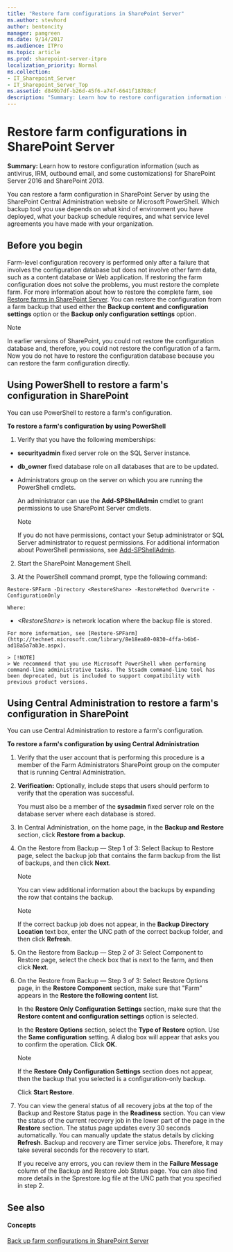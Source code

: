 ```yaml
---
title: "Restore farm configurations in SharePoint Server"
ms.author: stevhord
author: bentoncity
manager: pamgreen
ms.date: 9/14/2017
ms.audience: ITPro
ms.topic: article
ms.prod: sharepoint-server-itpro
localization_priority: Normal
ms.collection:
- IT_Sharepoint_Server
- IT_Sharepoint_Server_Top
ms.assetid: d849b7df-b26d-45f6-a74f-6641f18788cf
description: "Summary: Learn how to restore configuration information (such as antivirus, IRM, outbound email, and some customizations) for SharePoint Server 2016 and SharePoint 2013."
---
```


# Restore farm configurations in SharePoint Server

 **Summary:** Learn how to restore configuration information (such as antivirus, IRM, outbound email, and some customizations) for SharePoint Server 2016 and SharePoint 2013. 
  
You can restore a farm configuration in SharePoint Server by using the SharePoint Central Administration website or Microsoft PowerShell. Which backup tool you use depends on what kind of environment you have deployed, what your backup schedule requires, and what service level agreements you have made with your organization.
  
    
## Before you begin
<a name="begin"> </a>

Farm-level configuration recovery is performed only after a failure that involves the configuration database but does not involve other farm data, such as a content database or Web application. If restoring the farm configuration does not solve the problems, you must restore the complete farm. For more information about how to restore the complete farm, see [Restore farms in SharePoint Server](restore-a-farm.md). You can restore the configuration from a farm backup that used either the **Backup content and configuration settings** option or the **Backup only configuration settings** option. 
  
> [!NOTE]
> In earlier versions of SharePoint, you could not restore the configuration database and, therefore, you could not restore the configuration of a farm. Now you do not have to restore the configuration database because you can restore the farm configuration directly. 
  
## Using PowerShell to restore a farm's configuration in SharePoint
<a name="proc1"> </a>

You can use PowerShell to restore a farm's configuration.
  
 **To restore a farm's configuration by using PowerShell**
  
1. Verify that you have the following memberships:
    
  - **securityadmin** fixed server role on the SQL Server instance. 
    
  - **db_owner** fixed database role on all databases that are to be updated. 
    
  - Administrators group on the server on which you are running the PowerShell cmdlets.
    
    An administrator can use the **Add-SPShellAdmin** cmdlet to grant permissions to use SharePoint Server cmdlets. 
    
    > [!NOTE]
    > If you do not have permissions, contact your Setup administrator or SQL Server administrator to request permissions. For additional information about PowerShell permissions, see [Add-SPShellAdmin](http://technet.microsoft.com/library/2ddfad84-7ca8-409e-878b-d09cb35ed4aa.aspx). 
  
2. Start the SharePoint Management Shell.
    
3. At the PowerShell command prompt, type the following command:
    
  ```
  Restore-SPFarm -Directory <RestoreShare> -RestoreMethod Overwrite -ConfigurationOnly
  ```

    Where:
    
  -  _\<RestoreShare\>_ is network location where the backup file is stored. 
    
    For more information, see [Restore-SPFarm](http://technet.microsoft.com/library/8e18ea80-0830-4ffa-b6b6-ad18a5a7ab3e.aspx). 
    
    > [!NOTE]
    > We recommend that you use Microsoft PowerShell when performing command-line administrative tasks. The Stsadm command-line tool has been deprecated, but is included to support compatibility with previous product versions. 
  
## Using Central Administration to restore a farm's configuration in SharePoint
<a name="proc2"> </a>

You can use Central Administration to restore a farm's configuration.
  
 **To restore a farm's configuration by using Central Administration**
  
1. Verify that the user account that is performing this procedure is a member of the Farm Administrators SharePoint group on the computer that is running Central Administration.
    
2. **Verification:** Optionally, include steps that users should perform to verify that the operation was successful. 
    
    You must also be a member of the **sysadmin** fixed server role on the database server where each database is stored. 
    
3. In Central Administration, on the home page, in the **Backup and Restore** section, click **Restore from a backup**.
    
4. On the Restore from Backup — Step 1 of 3: Select Backup to Restore page, select the backup job that contains the farm backup from the list of backups, and then click **Next**.
    
    > [!NOTE]
    > You can view additional information about the backups by expanding the row that contains the backup. 
  
    > [!NOTE]
    > If the correct backup job does not appear, in the **Backup Directory Location** text box, enter the UNC path of the correct backup folder, and then click **Refresh**. 
  
5. On the Restore from Backup — Step 2 of 3: Select Component to Restore page, select the check box that is next to the farm, and then click **Next**.
    
6. On the Restore from Backup — Step 3 of 3: Select Restore Options page, in the **Restore Component** section, make sure that "Farm" appears in the **Restore the following content** list. 
    
    In the **Restore Only Configuration Settings** section, make sure that the **Restore content and configuration settings** option is selected. 
    
    In the **Restore Options** section, select the **Type of Restore** option. Use the **Same configuration** setting. A dialog box will appear that asks you to confirm the operation. Click **OK**.
    
    > [!NOTE]
    > If the **Restore Only Configuration Settings** section does not appear, then the backup that you selected is a configuration-only backup. 
  
    Click **Start Restore**.
    
7. You can view the general status of all recovery jobs at the top of the Backup and Restore Status page in the **Readiness** section. You can view the status of the current recovery job in the lower part of the page in the **Restore** section. The status page updates every 30 seconds automatically. You can manually update the status details by clicking **Refresh**. Backup and recovery are Timer service jobs. Therefore, it may take several seconds for the recovery to start.
    
    If you receive any errors, you can review them in the **Failure Message** column of the Backup and Restore Job Status page. You can also find more details in the Sprestore.log file at the UNC path that you specified in step 2. 
    
## See also
<a name="proc2"> </a>

#### Concepts

[Back up farm configurations in SharePoint Server](back-up-a-farm-configuration.md)

